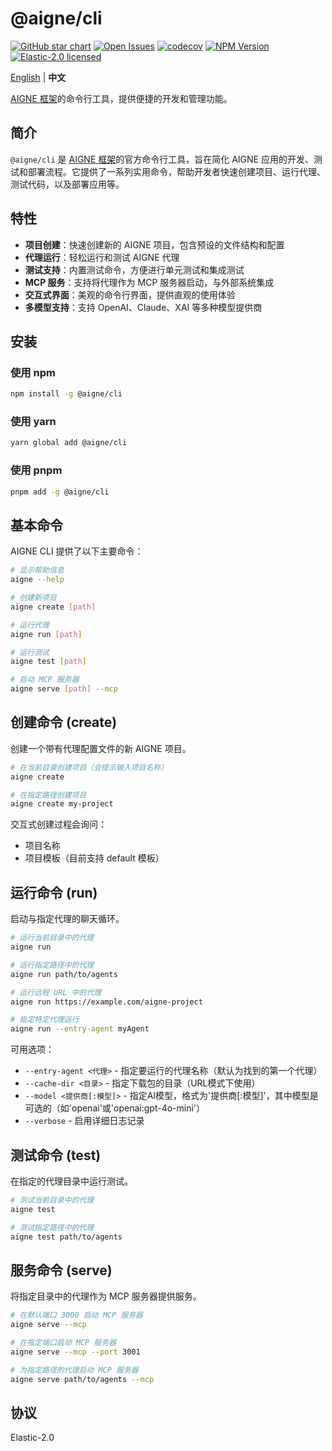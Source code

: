 # @aigne/cli

[![GitHub star chart](https://img.shields.io/github/stars/AIGNE-io/aigne-framework?style=flat-square)](https://star-history.com/#AIGNE-io/aigne-framework)
[![Open Issues](https://img.shields.io/github/issues-raw/AIGNE-io/aigne-framework?style=flat-square)](https://github.com/AIGNE-io/aigne-framework/issues)
[![codecov](https://codecov.io/gh/AIGNE-io/aigne-framework/graph/badge.svg?token=DO07834RQL)](https://codecov.io/gh/AIGNE-io/aigne-framework)
[![NPM Version](https://img.shields.io/npm/v/@aigne/cli)](https://www.npmjs.com/package/@aigne/cli)
[![Elastic-2.0 licensed](https://img.shields.io/npm/l/@aigne/cli)](https://github.com/AIGNE-io/aigne-framework/blob/main/LICENSE)

[English](README.md) | **中文**

[AIGNE 框架](https://github.com/AIGNE-io/aigne-framework)的命令行工具，提供便捷的开发和管理功能。

## 简介

`@aigne/cli` 是 [AIGNE 框架](https://github.com/AIGNE-io/aigne-framework)的官方命令行工具，旨在简化 AIGNE 应用的开发、测试和部署流程。它提供了一系列实用命令，帮助开发者快速创建项目、运行代理、测试代码，以及部署应用等。

## 特性

* **项目创建**：快速创建新的 AIGNE 项目，包含预设的文件结构和配置
* **代理运行**：轻松运行和测试 AIGNE 代理
* **测试支持**：内置测试命令，方便进行单元测试和集成测试
* **MCP 服务**：支持将代理作为 MCP 服务器启动，与外部系统集成
* **交互式界面**：美观的命令行界面，提供直观的使用体验
* **多模型支持**：支持 OpenAI、Claude、XAI 等多种模型提供商

## 安装

### 使用 npm

```bash
npm install -g @aigne/cli
```

### 使用 yarn

```bash
yarn global add @aigne/cli
```

### 使用 pnpm

```bash
pnpm add -g @aigne/cli
```

## 基本命令

AIGNE CLI 提供了以下主要命令：

```bash
# 显示帮助信息
aigne --help

# 创建新项目
aigne create [path]

# 运行代理
aigne run [path]

# 运行测试
aigne test [path]

# 启动 MCP 服务器
aigne serve [path] --mcp
```

## 创建命令 (create)

创建一个带有代理配置文件的新 AIGNE 项目。

```bash
# 在当前目录创建项目（会提示输入项目名称）
aigne create

# 在指定路径创建项目
aigne create my-project
```

交互式创建过程会询问：

* 项目名称
* 项目模板（目前支持 default 模板）

## 运行命令 (run)

启动与指定代理的聊天循环。

```bash
# 运行当前目录中的代理
aigne run

# 运行指定路径中的代理
aigne run path/to/agents

# 运行远程 URL 中的代理
aigne run https://example.com/aigne-project

# 指定特定代理运行
aigne run --entry-agent myAgent
```

可用选项：

* `--entry-agent <代理>` - 指定要运行的代理名称（默认为找到的第一个代理）
* `--cache-dir <目录>` - 指定下载包的目录（URL模式下使用）
* `--model <提供商[:模型]>` - 指定AI模型，格式为'提供商\[:模型]'，其中模型是可选的（如'openai'或'openai:gpt-4o-mini'）
* `--verbose` - 启用详细日志记录

## 测试命令 (test)

在指定的代理目录中运行测试。

```bash
# 测试当前目录中的代理
aigne test

# 测试指定路径中的代理
aigne test path/to/agents
```

## 服务命令 (serve)

将指定目录中的代理作为 MCP 服务器提供服务。

```bash
# 在默认端口 3000 启动 MCP 服务器
aigne serve --mcp

# 在指定端口启动 MCP 服务器
aigne serve --mcp --port 3001

# 为指定路径的代理启动 MCP 服务器
aigne serve path/to/agents --mcp
```

## 协议

Elastic-2.0
